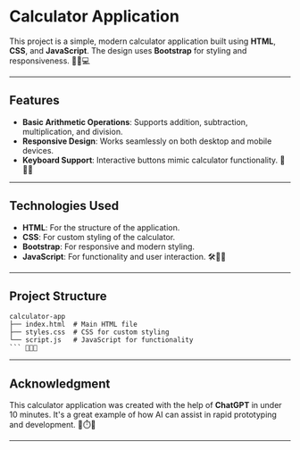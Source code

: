 # Calculator Application

This project is a simple, modern calculator application built using **HTML**, **CSS**, and **JavaScript**. The design uses **Bootstrap** for styling and responsiveness. 🎨📱💻

---

## Features

- **Basic Arithmetic Operations**: Supports addition, subtraction, multiplication, and division.
- **Responsive Design**: Works seamlessly on both desktop and mobile devices.
- **Keyboard Support**: Interactive buttons mimic calculator functionality. 🧮✨🔢

---

## Technologies Used

- **HTML**: For the structure of the application.
- **CSS**: For custom styling of the calculator.
- **Bootstrap**: For responsive and modern styling.
- **JavaScript**: For functionality and user interaction. 🛠️📜💡

---

## Project Structure

```
calculator-app
├── index.html  # Main HTML file
├── styles.css  # CSS for custom styling
└── script.js   # JavaScript for functionality
``` 🎯📁📂
   ``` 
---




## Acknowledgment

This calculator application was created with the help of **ChatGPT** in under 10 minutes. It's a great example of how AI can assist in rapid prototyping and development. 🤖⏱️🎉

---
